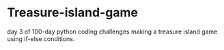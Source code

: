 # Treasure-island-game
day 3 of 100-day python coding challenges
making a treasure island game using if-else conditions.
